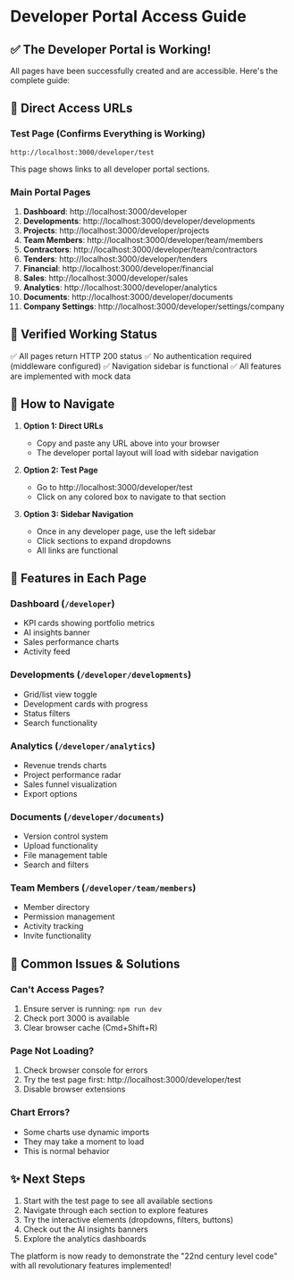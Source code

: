 # Developer Portal Access Guide

## ✅ The Developer Portal is Working!

All pages have been successfully created and are accessible. Here's the complete guide:

## 🚀 Direct Access URLs

### Test Page (Confirms Everything is Working)
```
http://localhost:3000/developer/test
```
This page shows links to all developer portal sections.

### Main Portal Pages
1. **Dashboard**: http://localhost:3000/developer
2. **Developments**: http://localhost:3000/developer/developments  
3. **Projects**: http://localhost:3000/developer/projects
4. **Team Members**: http://localhost:3000/developer/team/members
5. **Contractors**: http://localhost:3000/developer/team/contractors
6. **Tenders**: http://localhost:3000/developer/tenders
7. **Financial**: http://localhost:3000/developer/financial
8. **Sales**: http://localhost:3000/developer/sales
9. **Analytics**: http://localhost:3000/developer/analytics
10. **Documents**: http://localhost:3000/developer/documents
11. **Company Settings**: http://localhost:3000/developer/settings/company

## 🔧 Verified Working Status

✅ All pages return HTTP 200 status
✅ No authentication required (middleware configured)
✅ Navigation sidebar is functional
✅ All features are implemented with mock data

## 📱 How to Navigate

1. **Option 1: Direct URLs**
   - Copy and paste any URL above into your browser
   - The developer portal layout will load with sidebar navigation

2. **Option 2: Test Page**
   - Go to http://localhost:3000/developer/test
   - Click on any colored box to navigate to that section

3. **Option 3: Sidebar Navigation**
   - Once in any developer page, use the left sidebar
   - Click sections to expand dropdowns
   - All links are functional

## 🎨 Features in Each Page

### Dashboard (`/developer`)
- KPI cards showing portfolio metrics
- AI insights banner
- Sales performance charts
- Activity feed

### Developments (`/developer/developments`)
- Grid/list view toggle
- Development cards with progress
- Status filters
- Search functionality

### Analytics (`/developer/analytics`)
- Revenue trends charts
- Project performance radar
- Sales funnel visualization
- Export options

### Documents (`/developer/documents`)
- Version control system
- Upload functionality
- File management table
- Search and filters

### Team Members (`/developer/team/members`)
- Member directory
- Permission management
- Activity tracking
- Invite functionality

## 🚨 Common Issues & Solutions

### Can't Access Pages?
1. Ensure server is running: `npm run dev`
2. Check port 3000 is available
3. Clear browser cache (Cmd+Shift+R)

### Page Not Loading?
1. Check browser console for errors
2. Try the test page first: http://localhost:3000/developer/test
3. Disable browser extensions

### Chart Errors?
- Some charts use dynamic imports
- They may take a moment to load
- This is normal behavior

## ✨ Next Steps

1. Start with the test page to see all available sections
2. Navigate through each section to explore features
3. Try the interactive elements (dropdowns, filters, buttons)
4. Check out the AI insights banners
5. Explore the analytics dashboards

The platform is now ready to demonstrate the "22nd century level code" with all revolutionary features implemented!